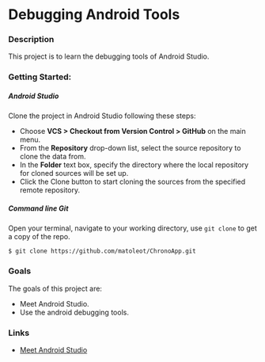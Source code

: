 # Debugging Android Tools

### Description
This project is to learn the debugging tools of Android Studio.

### Getting Started:
##### Android Studio
Clone the project in Android Studio following these steps:
* Choose **VCS > Checkout from Version Control > GitHub** on the main menu.
* From the **Repository** drop-down list, select the source repository to clone the data from.
* In the **Folder** text box, specify the directory where the local repository for cloned sources will be set up.
* Click the Clone button to start cloning the sources from the specified remote repository.

##### Command line Git
Open your terminal, navigate to your working directory, use `git clone` to get a copy of the repo.

```
$ git clone https://github.com/matoleot/ChronoApp.git
```

### Goals
The goals of this project are:
* Meet Android Studio.
* Use the android debugging tools.

### Links
* [Meet Android Studio]

[Meet Android Studio]: <https://developer.android.com/studio/intro/index.html?hl=es-419>